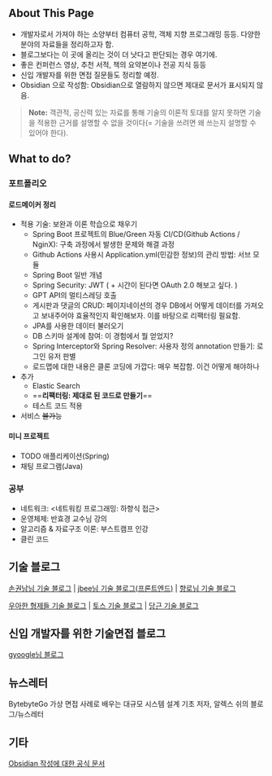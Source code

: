 ## About This Page

- 개발자로서 가져야 하는 소양부터 컴퓨터 공학, 객체 지향 프로그래밍 등등. 다양한 분야의 자료들을 정리하고자 함.
- 블로그보다는 이 곳에 올리는 것이 더 낫다고 판단되는 경우 여기에.
- 좋은 컨퍼런스 영상, 추천 서적, 책의 요약본이나 전공 지식 등등
- 신입 개발자를 위한 면접 질문들도 정리할 예정.
- Obsidian 으로 작성함: Obsidian으로 열람하지 않으면 제대로 문서가 표시되지 않음.

> **Note:** 객관적, 공신력 있는 자료를 통해 기술의 이론적 토대를 알지 못하면 기술을 적용한 근거를 설명할 수 없을 것이다(= 기술을 쓰려면 왜 쓰는지 설명할 수 있어야 한다).

## What to do?
### 포트폴리오
#### 로드메이커 정리 
- 적용 기술:  보완과 이론 학습으로 채우기
	- Spring Boot 프로젝트의 Blue/Green 자동 CI/CD(Github Actions / NginX): 구축 과정에서 발생한 문제와 해결 과정
	- Github Actions 사용시 Application.yml(민감한 정보)의 관리 방법: 서브 모듈
	- Spring Boot 일반 개념
	- Spring Security: JWT ( + 시간이 된다면 OAuth 2.0 해보고 싶다. )
	- GPT API의 멀티스레딩 호출
	- 게시판과 댓글의 CRUD: 페이지네이션의 경우 DB에서 어떻게 데이터를 가져오고 보내주어야 효율적인지 확인해보자. 이를 바탕으로 리팩터링 필요함.
	- JPA를 사용한 데이터 불러오기
	- DB 스키마 설계에 참여: 이 경험에서 뭘 얻었지?
	- Spring Interceptor와 Spring Resolver: 사용자 정의 annotation 만들기: 로그인 유저 판별
	- 로드맵에 대한 내용은 클론 코딩에 가깝다: 매우 복잡함. 이건 어떻게 해야하나
- 추가
	- Elastic Search
	- ==**리팩터링: 제대로 된 코드로 만들기**==
	- 테스트 코드 적용
- 서비스 ~~불가능~~
#### 미니 프로젝트
- TODO 애플리케이션(Spring)
- 채팅 프로그램(Java)
### 공부
- 네트워크: <네트워킹 프로그래밍: 하향식 접근>
- 운영체제: 반효경 교수님 강의
- 알고리즘 & 자료구조 이론: 부스트캠프 인강
- 클린 코드
## 기술 블로그

[손권남님 기술 블로그](https://kwonnam.pe.kr/wiki/root) | [jbee님 기술 블로그(프론트엔드)](https://blog.jbee.io/Home) | [향로님 기술 블로그](https://jojoldu.tistory.com/)

[우아한 형제들 기술 블로그](https://techblog.woowahan.com/) | [토스 기술 블로그](https://toss.tech/) | [당근 기술 블로그](https://medium.com/daangn)

## 신입 개발자를 위한 기술면접 블로그

[gyoogle님 블로그](https://gyoogle.dev/)

## 뉴스레터

BytebyteGo
	가상 면접 사례로 배우는 대규모 시스템 설계 기초 저자, 알렉스 쉬의 블로그/뉴스레터

## 기타

[Obsidian 작성에 대한 공식 문서](https://help.obsidian.md/Editing+and+formatting/Basic+formatting+syntax)